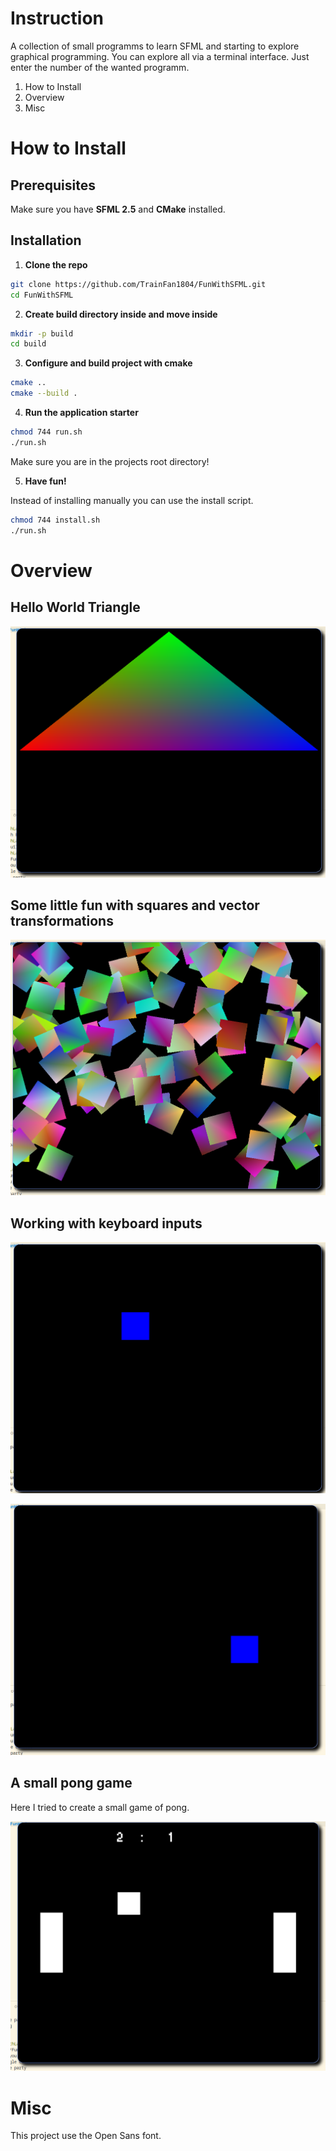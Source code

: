 # Instruction

A collection of small programms to learn SFML and starting to explore graphical programming. You can explore all via a terminal interface. Just enter the number of the wanted programm.

1. How to Install
2. Overview
3. Misc

# How to Install

## Prerequisites

Make sure you have **SFML 2.5** and **CMake** installed.

## Installation

1. **Clone the repo**

```bash
git clone https://github.com/TrainFan1804/FunWithSFML.git
cd FunWithSFML
```

2. **Create build directory inside and move inside**

```bash
mkdir -p build
cd build
```

3. **Configure and build project with cmake**

```bash
cmake ..
cmake --build .
```

4. **Run the application starter**

```bash
chmod 744 run.sh
./run.sh
```

Make sure you are in the projects root directory!

5. **Have fun!**

Instead of installing manually you can use the install script.

```bash
chmod 744 install.sh
./run.sh
```

# Overview

## Hello World Triangle

![triangle_classic](docs/images/triangle_classic.png)

## Some little fun with squares and vector transformations

![square_party](docs/images/square_party.png)

## Working with keyboard inputs

![moving_one](docs/images/moving_one.png)

![moving_two](docs/images/moving_two.png)

## A small pong game

Here I tried to create a small game of pong.

![pong](docs/images/pong.png)

# Misc

This project use the Open Sans font.
